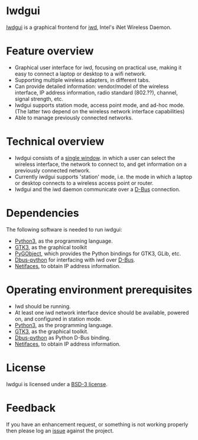 # Iwdgui

[Iwdgui](https://gitlab.com/hfernh/iwdgui) is a graphical frontend for
[iwd](https://iwd.wiki.kernel.org), Intel's iNet Wireless Daemon.


# Feature overview

- Graphical user interface for iwd, focusing on practical use, making it easy
  to connect a laptop or desktop to a wifi network.
- Supporting multiple wireless adapters, in different tabs.
- Can provide  detailed information: vendor/model of the wireless interface,
  IP address information, radio standard (802.??), channel, signal strength,
  etc.
- Iwdgui supports station mode, access point mode, and ad-hoc mode.
  (The latter two depend on the wireless network interface capabilities)
- Able to manage previously connected networks.


# Technical overview

- Iwdgui consists of a [single window](https://gitlab.com/hfernh/iwdgui/-/raw/master/screenshots/iwdgui-mainwindow.png).
  in which a user can select the wireless interface, the network to connect to,
  and get information on a previously connected network.
- Currently iwdgui supports 'station' mode, i.e. the mode in which a laptop
  or desktop connects to a wireless access point or router.
- Iwdgui and  the iwd daemon communicate over a
  [D-Bus](https://www.freedesktop.org/wiki/Software/dbus/) connection.


# Dependencies

The following software is needed to run iwdgui:
- [Python3](https://www.python.org), as the programming language.
- [GTK3](https://developer.gnome.org/gtk3/stable), as the graphical toolkit
- [PyGObject](https://pygobject.readthedocs.io), which provides the Python
  bindings for GTK3, GLib, etc.
- [Dbus-python](https://pypi.org/project/dbus-python) for interfacing
  with iwd over [D-Bus](https://www.freedesktop.org/wiki/Software/dbus).
- [Netifaces](https://github.com/al45tair/netifaces), to obtain IP address
  information.


# Operating environment prerequisites

- Iwd should be running.
- At least one iwd network interface device should be available, powered on,
  and configured in station mode.
- [Python3](https://www.python.org), as the programming language.
- [GTK3](https://developer.gnome.org/gtk3/stable), as the graphical toolkit.
- [Dbus-python](https://pypi.org/project/dbus-python) as Python D-Bus binding.
- [Netifaces](https://github.com/al45tair/netifaces), to obtain IP address
  information.


# License

Iwdgui is licensed under a
[BSD-3 license](https://gitlab.com/hfernh/iwdgui/-/blob/master/LICENSE).


# Feedback

If you have an enhancement request, or something is not working properly then
please log an [issue](https://gitlab.com/hfernh/iwdgui/-/issues) against
the project.
